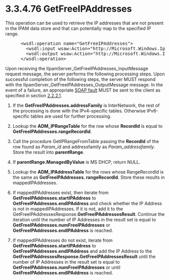 <html dir="LTR" xmlns:mshelp="http://msdn.microsoft.com/mshelp" xmlns:ddue="http://ddue.schemas.microsoft.com/authoring/2003/5" xmlns:xlink="http://www.w3.org/1999/xlink" xmlns:tool="http://www.microsoft.com/tooltip">
 <body>
 <div id="header">
 <h1 class="heading">3.3.4.76 GetFreeIPAddresses</h1>
 </div>
 <div id="mainSection">
 <div id="mainBody">
 <div id="allHistory" class="saveHistory"></div>
 <div id="sectionSection0" class="section" name="collapseableSection">
 

<p>This operation can be used to retrieve the IP addresses that
are not present in the IPAM data store and that can potentially map to the
specified IP range.</p>

<dl>
<dd>
<div><pre> &lt;wsdl:operation name=&quot;GetFreeIPAddresses&quot;&gt;
   &lt;wsdl:input wsaw:Action=&quot;http://Microsoft.Windows.Ipam/IIpamServer/GetFreeIPAddresses&quot; message=&quot;ipam:IIpamServer_GetFreeIPAddresses_InputMessage&quot; /&gt;
   &lt;wsdl:output wsaw:Action=&quot;http://Microsoft.Windows.Ipam/IIpamServer/GetFreeIPAddressesResponse&quot; message=&quot;ipam:IIpamServer_GetFreeIPAddresses_OutputMessage&quot; /&gt;
 &lt;/wsdl:operation&gt;
</pre></div>
</dd></dl>

<p>Upon receiving the
IIpamServer_GetFreeIPAddresses_InputMessage request message, the server
performs the following processing steps. Upon successful completion of the
following steps, the server MUST respond with the
IIpamServer_GetFreeIPAddresses_OutputMessage message. In the event of a
failure, an appropriate <a href="21b4a631-8f28-420f-822f-c5f879d5046e.md#gt_ec8728a8-1a75-426f-8767-aa1932c7c19f">SOAP
fault</a> MUST be sent to the client as specified in section <a href="a90ad88d-2468-4ac1-bbb9-8f921d15bbc8.md">2.2.2.1</a>.</p>

<ol><li><p><span> </span>If the <b>GetFreeIPAddresses.addressFamily</b>
is InterNetwork, the rest of the processing is done with the IPv4-specific
tables. Otherwise IPv6-specific tables are used for further processing.</p>

</li><li><p><span> </span>Lookup the <b>ADM_IPRangeTable</b>
for the row whose <b>RecordId</b> is equal to <b>GetFreeIPAddresses.rangeRecordId</b>.</p>

</li><li><p><span> </span>Call the
procedure GetIPRangeFromTable passing the <b>RecordId</b> of the row found as <i>Param_id</i>
and addressfamily as <i>Param_addressfamily</i>. Store the result into <b>parentRange</b>.</p>

</li><li><p><span> </span>If <b>parentRange.ManagedByValue</b>
is MS DHCP, return NULL.</p>

</li><li><p><span> </span>Lookup the <b>ADM_IPAddressTable</b>
for the rows whose RangeRecordId is the same as <b>GetFreeIPAddresses.
rangeRecordId</b>. Store these results in mappedIPAddresses.</p>

</li><li><p><span> </span>If
mappedIPAddresses exist, then iterate from <b>GetFreeIPAddresses.startIPAddress</b>
to <b>GetFreeIPAddresses.endIPAddress</b> and check whether the IP Address is
not in mappedIPAddresses. If it is not, add it to the
GetFreeIPAddressesResponse.<b>GetFreeIPAddressesResult</b>. Continue the
iteration until the number of IP Addresses in the result set is equal to <b>GetFreeIPAddresses.numFreeIPAddresses</b>
or <b>GetFreeIPAddresses.endIPAddress</b> is reached.</p>

</li><li><p><span> </span>If
mappedIPAddresses do not exist, iterate from <b>GetFreeIPAddresses.startIPAddress</b>
to <b>GetFreeIPAddresses.endIPAddress</b> and add the IP Address to the <b>GetFreeIPAddressesResponse.GetFreeIPAddressesResult</b>
until the number of IP Addresses in the result set is equal to <b>GetFreeIPAddresses.numFreeIPAddresses</b>
or until <b>GetFreeIPAddresses.endIPAddress</b> is reached.</p>

</li></ol>
 </div>
 </div>
 </div>
 </body>
</html>
